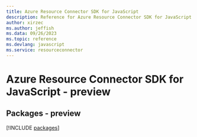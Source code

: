 ```yaml
---
title: Azure Resource Connector SDK for JavaScript
description: Reference for Azure Resource Connector SDK for JavaScript
author: xirzec
ms.author: jeffish
ms.data: 09/26/2023
ms.topic: reference
ms.devlang: javascript
ms.service: resourceconnector
---
```

# Azure Resource Connector SDK for JavaScript - preview
## Packages - preview
[!INCLUDE [packages](resource-connector-index.md)]